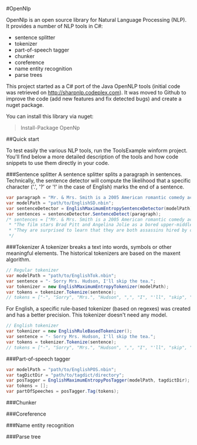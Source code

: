 #OpenNlp

OpenNlp is an open source library for Natural Language Processing (NLP). 
It provides a number of NLP tools in C#:
* sentence splitter
* tokenizer
* part-of-speech tagger
* chunker
* coreference
* name entity recognition
* parse trees

This project started as a C# port of the Java OpenNLP tools (initial code was retrieved on http://sharpnlp.codeplex.com). It was moved to Github to improve the code (add new features and fix detected bugs) and create a nuget package.

You can install this library via nuget: 
>Install-Package OpenNp 

##Quick start

To test easily the various NLP tools, run the ToolsExample winform project.
You'll find below a more detailed description of the tools and how code snippets to use them directly in your code.

###Sentence splitter
A sentence splitter splits a paragraph in sentences. 
Technically, the sentence detector will compute the likelihood that a specific character ('.', '?' or '!' in the case of English) marks the end of a sentence.

```csharp
var paragraph = "Mr. & Mrs. Smith is a 2005 American romantic comedy action film. The film stars Brad Pitt and Angelina Jolie as a bored upper-middle class married couple. They are surprised to learn that they are both assassins hired by competing agencies to kill each other.";
var modelPath = "path/to/EnglishSD.nbin";
var sentenceDetector = EnglishMaximumEntropySentenceDetector(modelPath);
var sentences = sentenceDetector.SentenceDetect(paragraph);
/* sentences = ["Mr. & Mrs. Smith is a 2005 American romantic comedy action film.", 
 * "The film stars Brad Pitt and Angelina Jolie as a bored upper-middle class married couple.", 
 * "They are surprised to learn that they are both assassins hired by competing agencies to kill each other."]
 */
```

###Tokenizer
A tokenizer breaks a text into words, symbols or other meaningful elements.
The historical tokenizers are based on the maxent algorithm.

```csharp
// Regular tokenizer
var modelPath = "path/to/EnglishTok.nbin";
var sentence = "- Sorry Mrs. Hudson, I'll skip the tea.";
var tokenizer = new EnglishMaximumEntropyTokenizer(modelPath);
var tokens = tokenizer.Tokenize(sentence);
// tokens = ["-", "Sorry", "Mrs.", "Hudson", ",", "I", "'ll", "skip", "the", "tea", "."]
```

For English, a specific rule-based tokenizer (based on regexes) was created and has a better precision. This tokenizer doesn't need any model.
```csharp
// English tokenizer
var tokenizer = new EnglishRuleBasedTokenizer();
var sentence = "- Sorry Mrs. Hudson, I'll skip the tea.";
var tokens = tokenizer.Tokenize(sentence);
// tokens = ["-", "Sorry", "Mrs.", "Hudson", ",", "I", "'ll", "skip", "the", "tea", "."]
```


###Part-of-speech tagger

```csharp
var modelPath = "path/to/EnglishPOS.nbin";
var tagDictDir = "path/to/tagdict/directory";
var posTagger = EnglishMaximumEntropyPosTagger(modelPath, tagdictDir);
var tokens = [];
var partOfSpeeches = posTagger.Tag(tokens);
```

###Chunker


###Coreference


###Name entity recognition


###Parse tree
